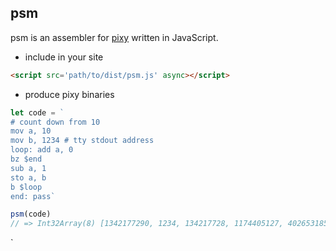 ## psm
psm is an assembler for [pixy](https://circuitverse.org/27264/projects/pixy-indev) written in JavaScript.

* include in your site

```html
<script src='path/to/dist/psm.js' async></script>
```

* produce pixy binaries

```js
let code = `
# count down from 10
mov a, 10
mov b, 1234 # tty stdout address
loop: add a, 0
bz $end
sub a, 1
sto a, b
b $loop
end: pass`

psm(code)
// => Int32Array(8) [1342177290, 1234, 134217728, 1174405127, 402653185, 1619001344, 1073741826, 2013265920]
```

`
